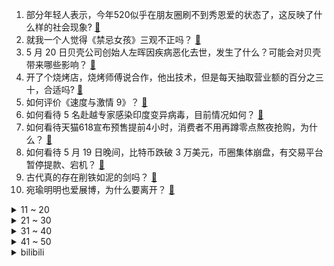 1. 部分年轻人表示，今年520似乎在朋友圈刷不到秀恩爱的状态了，这反映了什么样的社会现象? [:link:](https://www.zhihu.com/question/460423038)
2. 就我一个人觉得《禁忌女孩》三观不正吗？ [:link:](https://www.zhihu.com/question/459426098)
3. 5 月 20 日贝壳公司创始人左晖因疾病恶化去世，发生了什么？可能会对贝壳带来哪些影响？ [:link:](https://www.zhihu.com/question/460483613)
4. 开了个烧烤店，烧烤师傅说合作，他出技术，但是每天抽取营业额的百分之三十，合适吗? [:link:](https://www.zhihu.com/question/456743652)
5. 如何评价《速度与激情 9》？ [:link:](https://www.zhihu.com/question/458656265)
6. 如何看待 5 名赴越专家感染印度变异病毒，目前情况如何？ [:link:](https://www.zhihu.com/question/460154947)
7. 如何看待天猫618宣布预售提前4小时，消费者不用再蹲零点熬夜抢购，为什么？ [:link:](https://www.zhihu.com/question/460462395)
8. 如何看待 5 月 19 日晚间，比特币跌破 3 万美元，币圈集体崩盘，有交易平台暂停提款、宕机？ [:link:](https://www.zhihu.com/question/460373052)
9. 古代真的存在削铁如泥的剑吗？ [:link:](https://www.zhihu.com/question/458810287)
10. 宛瑜明明也爱展博，为什么要离开？ [:link:](https://www.zhihu.com/question/443423809)
<details>
<summary>11 ~ 20</summary>

11. 南京 5 月 20 日史诗级土拍，传递出哪些信号？对南京楼市又会产生哪些影响？ [:link:](https://www.zhihu.com/question/460320921)
12. 如何看待 Epic 2021 大特卖免费送出《NBA 2K21》，5 月 27 日还将有神秘游戏？ [:link:](https://www.zhihu.com/question/460549824)
13. 如何看待 Redmi Note 系列销量过 2 亿台? [:link:](https://www.zhihu.com/question/460424609)
14. 你在医学科普书中学到过最令人震惊的知识是怎样的？ [:link:](https://www.zhihu.com/question/456001336)
15. 如何接受男朋友有个谈了8年的前任？ [:link:](https://www.zhihu.com/question/458142301)
16. 如何看待詹姆斯在对阵勇士的附加赛上投进的准绝杀三分？ [:link:](https://www.zhihu.com/question/460456140)
17. 有没有人觉得泡面还是很好吃的？ [:link:](https://www.zhihu.com/question/456731897)
18. 为什么更多人愿意买 MacBook，而不买 iMac？ [:link:](https://www.zhihu.com/question/285261815)
19. 如何看待浙江卫视「520 特别版星辰大海」MV 被指「抄袭电影频道宣传片」？可能需要承担怎样的责任？ [:link:](https://www.zhihu.com/question/460466033)
20. 安琪拉爆发那么高，为什么没有讨论过该削弱她呢？ [:link:](https://www.zhihu.com/question/459387462)
</details>
<details>
<summary>21 ~ 30</summary>

21. 你认为上小学前有哪些方面是必须培养孩子的？ [:link:](https://www.zhihu.com/question/431567052)
22. 重看电影《情书》，你有什么新的感受？ [:link:](https://www.zhihu.com/question/458859724)
23. 女孩为瘦做「小腿肌肉阻断术」，医生称手术对身体伤害不可逆甚至会跛，什么是肌肉阻断？你怎么看待这个行为？ [:link:](https://www.zhihu.com/question/460433831)
24. 以负债一亿为代价获得游戏《魔兽世界》里面的能力或者特性，怎么选最赚？ [:link:](https://www.zhihu.com/question/459961100)
25. 如何看待上海独居老人将 300 万房产赠水果摊主，法院认定老人无民事行为能力 ？怎样赠与才是有效的？ [:link:](https://www.zhihu.com/question/460310210)
26. 为什么有些中年男子每天坚持跑五公里还是大腹便便? [:link:](https://www.zhihu.com/question/457131875)
27. 如何看待研究生毕业选择去养猪，年薪 18 万元起？如果是你会如何选择？ [:link:](https://www.zhihu.com/question/460279521)
28. 如何看待小视频中“孩子不想上学父母让其捡垃圾”的教育方式，有意义吗？你的孩子突然不想上学，你怎么办？ [:link:](https://www.zhihu.com/question/460046826)
29. 「高三打基础，高四 985」真实性如何？为什么？ [:link:](https://www.zhihu.com/question/460156200)
30. 2020年上海女性平均初育年龄30.73岁，较2019年上升0.44岁，你怎么看？年轻人为何晚育？ [:link:](https://www.zhihu.com/question/460137446)
</details>
<details>
<summary>31 ~ 40</summary>

31. 什么时候让你开始觉得钱很重要？ [:link:](https://www.zhihu.com/question/457214026)
32. 继陕历博后，兵马俑也加入景区「雪糕大战」，如何看待文创雪糕的火爆现象？文创产品适合复制吗？ [:link:](https://www.zhihu.com/question/460296119)
33. 《斗破苍穹》如果药老戒指里的是唐三，后续会如何发展？ [:link:](https://www.zhihu.com/question/453956447)
34. 为什么曹县可以火出圈？该如何评价这次全网爆火？ [:link:](https://www.zhihu.com/question/460351832)
35. 深圳赛格大厦晃动原因初步查明：受风、地铁运行及气温多因素影响，后续应如何防范大厦再次晃动？ [:link:](https://www.zhihu.com/question/460333803)
36. 去酒店开一两百块一天的房间，带几十台矿机进去挖矿，一天用他个三五百的电费，这样违法吗？ [:link:](https://www.zhihu.com/question/460015320)
37. 喝茶真的对人体有好处吗？ [:link:](https://www.zhihu.com/question/450322435)
38. 匈奴每次被击败之后，动不动又几十万骑兵，到底哪来这么多人？ [:link:](https://www.zhihu.com/question/459734790)
39. 《王者荣耀》周瑜和小乔的 520 限定皮肤你们认为怎么样？ [:link:](https://www.zhihu.com/question/459898517)
40. 戴什么表让人看不出深浅？ [:link:](https://www.zhihu.com/question/447868724)
</details>
<details>
<summary>41 ~ 50</summary>

41. 有什么是你旅行多年后才知道的事？ [:link:](https://www.zhihu.com/question/451751074)
42. 你觉得游戏《明日方舟》中颜值最高的角色是哪个？ [:link:](https://www.zhihu.com/question/459264285)
43. 考研政治在几月份开始准备最好？ [:link:](https://www.zhihu.com/question/323153005)
44. 婆家人做事不尊重你，你会当场发飙吗？ [:link:](https://www.zhihu.com/question/457363476)
45. 如何看待太原女子假扮医生给情夫妻子注射氯化钾事后获谅解，被判6年？ [:link:](https://www.zhihu.com/question/460225330)
46. 大学生，每天一个人吃饭，一个人去图书馆，上课自己坐会不会很丢人？ [:link:](https://www.zhihu.com/question/456048288)
47. 学过的东西马上就忘了怎么办？ [:link:](https://www.zhihu.com/question/27252044)
48. 有哪些女大学生好看的夏季穿搭？ [:link:](https://www.zhihu.com/question/316762010)
49. 一个人吃自助餐是什么感受？ [:link:](https://www.zhihu.com/question/413006960)
50. 晚上的时候心情特别差怎么办？ [:link:](https://www.zhihu.com/question/456731708)
</details><details>
<summary>bilibili</summary>

1. 超级变变变 [:link:](//www.bilibili.com/video/BV1Sy4y1W7Gc)
2. 禁 忌 女 孩 我 不 更 了！ [:link:](//www.bilibili.com/video/BV1MK4y1G79i)
3. 【罗翔】十年脑血栓是什么意思？问出这种问题的同学是勤于思考啊！读评论#8 [:link:](//www.bilibili.com/video/BV165411u7ui)
4. 2008年北京奥运会开幕式 [:link:](//www.bilibili.com/video/BV1AN411Z7wf)
5. 自制《咳反应功夫灶》 [:link:](//www.bilibili.com/video/BV1WB4y1F786)
6. 四川网警详解：境外势力如何介入中学生自杀事件？ [:link:](//www.bilibili.com/video/BV16A411g7eg)
7. 人都傻了！这片上来就是皇帝自宫！【阅片无数Ⅱ 03】 [:link:](//www.bilibili.com/video/BV1fK4y197u9)
8. 520告白成功了！介绍我的女朋友！ [:link:](//www.bilibili.com/video/BV1bV411j7t8)
9. 翻车30遍，省了4800，这是我吃过最贵的小饼干！！！ [:link:](//www.bilibili.com/video/BV1gQ4y1R7q8)
10. 【凤凰传奇翻唱《好运来》】快进来许愿！曾毅超燃rap带你好运爆不完！ [:link:](//www.bilibili.com/video/BV1aB4y1F7T8)
<details>
<summary>11 ~ 20</summary>

11. 店里卖898一份的招牌菜，自己在家做，居然只花了… [:link:](//www.bilibili.com/video/BV1Kq4y1E7rr)
12. 饮茶哥：我不干了！ [:link:](//www.bilibili.com/video/BV1w44y1r79C)
13. 【郎朗】海 上 东 北 钢 琴 师 [:link:](//www.bilibili.com/video/BV1aq4y177bX)
14. 日食记翻车18次的巧克力，比丝滑无人能超越我。 [:link:](//www.bilibili.com/video/BV1kB4y1F7fL)
15. 男生超会穿衣服是一种怎样的体验！ [:link:](//www.bilibili.com/video/BV1oK4y1A735)
16. 云朵收藏家 [:link:](//www.bilibili.com/video/BV1nf4y1Y7Wx)
17. 含泪重温！新垣结衣最高分日剧《Legal High/胜者即是正义》全集 [:link:](//www.bilibili.com/video/BV13N411Z7iP)
18. 人民不应该忘记他，国家不应该忘记他，一个国家不应该没有了英雄和模范。他舍弃了全部家当建抗战博物馆，其心可嘉，其行亦奖。 [:link:](//www.bilibili.com/video/BV17V411j7Kw)
19. 【时代少年团】拆家vlog《“弟弟”驾到》 [:link:](//www.bilibili.com/video/BV1FB4y1c7Rr)
20. 这个挑战玩的有点大了！ [:link:](//www.bilibili.com/video/BV1p54y1L7SZ)
</details>
<details>
<summary>21 ~ 30</summary>

21. 这个女生的死亡，震惊了整个日本社会。【围炉夜话】 [:link:](//www.bilibili.com/video/BV18q4y1E7GP)
22. 这是帅小伙吃过最好吃的烧烤“炭烧响螺”不信的话请你试试！ [:link:](//www.bilibili.com/video/BV1kV411j7AM)
23. 豆瓣9.6，权威网站认证必看神剧！世界评分最高的电视剧《绝命毒师》第一季1-4 [:link:](//www.bilibili.com/video/BV1uf4y1h71j)
24. 这不比拉拉队好看？（不是） [:link:](//www.bilibili.com/video/BV14K4y1A7yq)
25. 艾说丨全网首次公开我的办公室，豪宅视频是怎么炼成的？ [:link:](//www.bilibili.com/video/BV1iV411j71h)
26. 【AI演技大赏】内娱要变天了，机器人或将取代人类 [:link:](//www.bilibili.com/video/BV1SB4y1F7Ky)
27. 【逸语道破】巴以冲突背后的大国，谁带来了灾难，谁带来了希望？ [:link:](//www.bilibili.com/video/BV11V411j7oi)
28. 《原神》拾枝杂谈-「优菈：浪涌霜潮」 [:link:](//www.bilibili.com/video/BV1Sy4y1W7JQ)
29. 建议改成《自 取 其 辱》 [:link:](//www.bilibili.com/video/BV1po4y1m796)
30. 张口就是满分作文 [:link:](//www.bilibili.com/video/BV1K54y1L72H)
</details>
<details>
<summary>31 ~ 40</summary>

31. 华农兄弟：兄弟家的野杨梅熟了，摘点回来吃，顺便去游个泳 [:link:](//www.bilibili.com/video/BV1GQ4y1R7Qn)
32. 凤凰传奇来报道，跟B站的小伙伴们打个迟到的招呼，大家好，爱你们哟~ [:link:](//www.bilibili.com/video/BV1mh411e7WZ)
33. 光 学 隐 形，就是有点费手 [:link:](//www.bilibili.com/video/BV1u64y1y7AE)
34. 优菈才不喜欢西风骑士团呢！ [:link:](//www.bilibili.com/video/BV1Cf4y1Y7E9)
35. 习近平：开工！ 普京：启动！ [:link:](//www.bilibili.com/video/BV1kK4y197st)
36. 【杨颜】如何看懂明日方舟的游戏剧情#0 初探泰拉 [:link:](//www.bilibili.com/video/BV14B4y1F7To)
37. 四川遍地大熊猫实锤，真的是一群嘤嘤怪 [:link:](//www.bilibili.com/video/BV1rB4y1F7QQ)
38. 重磅料理，自制意大利旋风脆皮烤五花，配上一颗大蒜瞬间引爆味蕾 [:link:](//www.bilibili.com/video/BV1cA411V7D2)
39. 暴哭预警！刀刀致命！编剧你没有心！开年口碑最炸《窥探》18-19 [:link:](//www.bilibili.com/video/BV1s64y1y7Ti)
40. “战胜”肺癌后，他在下水道捡了个魅魔姐姐 [:link:](//www.bilibili.com/video/BV1W44y1r71G)
</details>
<details>
<summary>41 ~ 50</summary>

41. 赛  博  饮  茶 [:link:](//www.bilibili.com/video/BV1864y1y7KF)
42. 【毕导】复旦团队用喝茶看见人体经络？我喝了一桶茶，你猜我看见了啥？ [:link:](//www.bilibili.com/video/BV15q4y1E7Mn)
43. 非洲发现新毒株携带原创变异甚至超过印度 [:link:](//www.bilibili.com/video/BV1rB4y1F7Zc)
44. 感受下暴力快递！三万八千元的魔方就这么炸了！！！ [:link:](//www.bilibili.com/video/BV1rQ4y1o76d)
45. 测评嘎子卖9.9的皇家葡萄酒！ [:link:](//www.bilibili.com/video/BV1tf4y1Y77T)
46. 鉴定师：你是不是搞我？？？ [:link:](//www.bilibili.com/video/BV1n44y1r7sp)
47. 一人独享99元肯德基全家桶，试试到底能不能吃饱 [:link:](//www.bilibili.com/video/BV1A64y1y7L2)
48. 【涌潮悲歌】献给斯卡蒂的《海底》（凤凰传奇版/填词）【明日方舟】 [:link:](//www.bilibili.com/video/BV15b4y1f7HP)
49. 永丰(钦州)烟火制造企业有限公司2021高空礼花弹打样 [:link:](//www.bilibili.com/video/BV1eK4y1A7DB)
50. 【国家级朗诵】两面包夹芝士 [:link:](//www.bilibili.com/video/BV1bB4y1F7wW)
</details>
<details>
<summary>51 ~ 60</summary>

51. 婚前必查的三个网站 [:link:](//www.bilibili.com/video/BV1yq4y1f734)
52. 【暴走大事件第八季】08 榜一竟成打榜“受害者”哭诉遭遇，小潮院长杜海皇挑战最难“暴走副本”（蓝） [:link:](//www.bilibili.com/video/BV1bQ4y1R7Yp)
53. 试吃会喷毒素的石蟥，还没下锅，在线等答案 [:link:](//www.bilibili.com/video/BV1yK4y1977E)
54. 【弹幕告白】这是世界上最好玩的解谜盒！不接受反驳！ [:link:](//www.bilibili.com/video/BV1sq4y1E7jT)
55. “铁皮棺材”内生活69年，世界上最后一个“铁肺”人 [:link:](//www.bilibili.com/video/BV1n54y1L7Qx)
56. 【老邪吐槽】《长歌行》：看到大结局还是很难看！（第七期） [:link:](//www.bilibili.com/video/BV1xN411Z7hy)
57. 为什么男人不讨厌绿茶，而女人却反感 [:link:](//www.bilibili.com/video/BV1bB4y1F7VE)
58. 男朋友背着我都买了啥啊？ [:link:](//www.bilibili.com/video/BV16K4y197bN)
59. 把“一日男友”彻底玩坏！ [:link:](//www.bilibili.com/video/BV1cv411L7B2)
60. 【4K60FPS】泰勒Taylor Swift《Love story》超梦幻现场！祝大家520快乐！ [:link:](//www.bilibili.com/video/BV18q4y1E7zE)
</details>
<details>
<summary>61 ~ 70</summary>

61. 【1900】人民万岁！中原逐鹿最后一击《淮海战役》精讲 后篇 [:link:](//www.bilibili.com/video/BV1kQ4y1o7rC)
62. 后悔！放弃做视频，去直播带货，没想到翻大车... [:link:](//www.bilibili.com/video/BV1Yq4y1E7YP)
63. “卍 解” [:link:](//www.bilibili.com/video/BV1SQ4y1o7ub)
64. 街头整蛊挑战：出现在停车场的大号钢铁死侍手办 [:link:](//www.bilibili.com/video/BV14f4y1Y7Sg)
65. 【low君】《十大台偶OST》：盘点那些前奏一响你DNA就会动的金曲 [:link:](//www.bilibili.com/video/BV1L54y1V7us)
66. 【中国网游史】2020中国游戏公司财报分析（新兴企业篇） [:link:](//www.bilibili.com/video/BV1vA411g7XT)
67. 《青莲兰陵》把兰陵王隐身运用极致，将会变成“恐怖游戏”！！！ [:link:](//www.bilibili.com/video/BV1Cf4y1Y7iC)
68. aespa新曲Next Level MV+打歌舞台合集(更至210520首舞台) [:link:](//www.bilibili.com/video/BV1dK4y197X9)
69. 抱歉，审美真的分高低 [:link:](//www.bilibili.com/video/BV1j54y1L7ko)
70. 【谭晶】《恋爱循环》来啦！我把我最不会唱歌的一面拿出来了… [:link:](//www.bilibili.com/video/BV13K4y1G7Gy)
</details>
<details>
<summary>71 ~ 80</summary>

71. 厨师长教你："火爆猪小肠"的家常做法，鲜辣爽脆，开胃下饭 [:link:](//www.bilibili.com/video/BV17v411L7AD)
72. 今天谈谈心：留学生爱国，是种罪吗？ [:link:](//www.bilibili.com/video/BV1iQ4y1R73E)
73. 消失的爱人！《完美假期》解说09 [:link:](//www.bilibili.com/video/BV1g54y1V7t7)
74. 高 ping 玩 家 现 状 [:link:](//www.bilibili.com/video/BV1x44y1r7cf)
75. 一道老板做了16年都没敢吃的菜，我吃了！ [:link:](//www.bilibili.com/video/BV1zK4y197BA)
76. 【官方MV】G.E.M.邓紫棋《好想好想你》 [:link:](//www.bilibili.com/video/BV1EQ4y1R7s6)
77. 雨后的晴天，又是抓粉丝的一天。 [:link:](//www.bilibili.com/video/BV1u64y1y7mH)
78. 单 身 狗 之 怒！ [:link:](//www.bilibili.com/video/BV1Eh411v7Bz)
79. 年度最拉胯烂剧？我从来没见过这么炸裂的演技！【遇龙】 [:link:](//www.bilibili.com/video/BV1N44y1r714)
80. 【原神】怒氪2万打造全服顶级优菈！武器怎么选？6命优菈+精5松籁 VS 精5狼末对比测试：无猴戏66W最强数值怪！ [:link:](//www.bilibili.com/video/BV1uN411Z7yu)
</details>
<details>
<summary>81 ~ 90</summary>

81. 【明日方舟桌宠计划】超可爱的凯尔希和斯卡蒂！快来抱走！ [:link:](//www.bilibili.com/video/BV1SB4y1F7yV)
82. 超勇!把嘎子直播间的酒全部喝一遍，我整个人都变逊了！ [:link:](//www.bilibili.com/video/BV1Tq4y1E7J3)
83. 青岛无名小饭店，开了37年，招牌红烧虾比红烧肉还好吃！ [:link:](//www.bilibili.com/video/BV1sK4y1G7t6)
84. 我认输了，而且输的很彻底！ [:link:](//www.bilibili.com/video/BV1Fv411L7Bh)
85. 【小泽】iPad Pro 12.9评测：最强屏幕遇上M1直接起飞 [:link:](//www.bilibili.com/video/BV1dN411o7b4)
86. 曹 县 [:link:](//www.bilibili.com/video/BV1f54y1G7rU)
87. 成龙亲自示范电影功夫和现实区别，看的老外一愣一愣的！ [:link:](//www.bilibili.com/video/BV1vb4y1o75B)
88. 送别！22岁辅警被拖行1600多米牺牲 [:link:](//www.bilibili.com/video/BV1Fo4y117ML)
89. 【2021MSI】5月18日对抗赛 RNG vs DK [:link:](//www.bilibili.com/video/BV1HN411Z7r1)
90. 520愿有情人都被温柔以待 [:link:](//www.bilibili.com/video/BV1sK4y197s5)
</details>
<details>
<summary>91 ~ 100</summary>

91. 剧TOP：豆瓣9.6，无与伦比的日剧巅峰之作《白色巨塔》全解读（第一回） [:link:](//www.bilibili.com/video/BV1c64y1k7cd)
92. 【睡前消息276】地理游戏，"1/3财政靠罚款"是哪个县？ [:link:](//www.bilibili.com/video/BV1eA411g7xJ)
93. 成都“最便宜的炸鸡自助”，19.9元随便吃，有人连吃9盘，遇到能吃的老板人均赔10元 [:link:](//www.bilibili.com/video/BV1CB4y1F7rX)
94. S代表什么？ [:link:](//www.bilibili.com/video/BV1DK4y1d78h)
95. 看完这诺克我直接狂饮一桶茶！ [:link:](//www.bilibili.com/video/BV17U4y1b7T2)
96. 【逗鱼时刻】第302期 炉石主播的恋爱小课堂 [:link:](//www.bilibili.com/video/BV1vK4y197To)
97. 毕业前我被求婚啦！以为只是普通的一天，没想到突然被求婚了！原来这就是被求婚的感觉哈哈哈 [:link:](//www.bilibili.com/video/BV1zA411g7qF)
98. 为了赚美国人的达不溜，这家店的烤鸭在美国卖疯了！! [:link:](//www.bilibili.com/video/BV1P54y1V77k)
99. 【新垣结衣星野源结婚】两人事务所官宣结婚消息 两人曾合作《逃避虽可耻但有用》 [:link:](//www.bilibili.com/video/BV18V411j7Ta)
100. 【进击的巨人】最终季（加页）19.艾伦！这百年之后的世界如你所见！ [:link:](//www.bilibili.com/video/BV1Mf4y1h7gp)
</details></details>